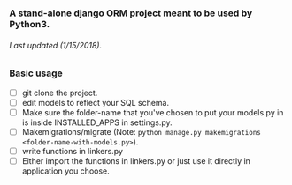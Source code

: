 ### A stand-alone django ORM project meant to be used by Python3.
###### Last updated (1/15/2018).

### Basic usage
- [ ] git clone the project.
- [ ] edit models to reflect your SQL schema.
- [ ] Make sure the folder-name that you've chosen to put your models.py in is inside INSTALLED_APPS in settings.py.
- [ ] Makemigrations/migrate (Note: `python manage.py makemigrations <folder-name-with-models.py>`).
- [ ] write functions in linkers.py
- [ ] Either import the functions in linkers.py or just use it directly in application you choose.
